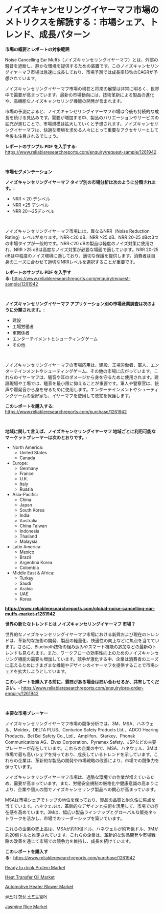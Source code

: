 <p><h1>ノイズキャンセリングイヤーマフ市場のメトリクスを解読する：市場シェア、トレンド、成長パターン</h1></p><p><strong>市場の概要とレポートの対象範囲</strong></p>
<p><p>Noise Cancelling Ear Muffs（ノイズキャンセリングイヤーマフ）とは、外部の騒音を遮断し、静かな環境を提供するための装置です。このノイズキャンセリングイヤーマフ市場は急速に成長しており、市場予測では成長率13％のCAGRが予想されています。</p><p>ノイズキャンセリングイヤーマフ市場の現在と将来の展望は非常に明るく、世界中で需要が高まっています。最新の市場動向には、技術革新による製品の進化や、高機能なノイズキャンセリング機能の開発が含まれます。</p><p>市場の予測によると、ノイズキャンセリングイヤーマフ市場は今後も持続的な成長を続ける見込みです。需要が増加する中、製品のバリエーションやサービスの拡充が進むことで、市場規模は拡大していくと予想されます。ノイズキャンセリングイヤーマフは、快適な環境を求める人々にとって重要なアクセサリーとして今後も注目されるでしょう。</p></p>
<p><strong>レポートのサンプル PDF を入手する:</strong> <a href="https://www.reliableresearchreports.com/enquiry/request-sample/1261942">https://www.reliableresearchreports.com/enquiry/request-sample/1261942</a></p>
<p>&nbsp;</p>
<p><strong>市場セグメンテーション</strong></p>
<p><strong>ノイズキャンセリングイヤーマフ タイプ別の市場分析は次のように分類されます。:</strong></p>
<p><ul><li>NRR < 20 デシベル</li><li>NRR >25 デシベル</li><li>NRR 20〜25デシベル</li></ul></p>
<p>&nbsp;</p>
<p><p>ノイズキャンセリングイヤーマフ市場には、異なるNRR（Noise Reduction Rating）レベルがあります。NRR＜20 dB、NRR >25 dB、NRR 20-25 dBの3つの市場タイプが一般的です。NRR＜20 dBの製品は軽度のノイズ対策に使用され、NRR >25 dBは高度なノイズ対策が必要な場面で適しています。NRR 20-25 dBは中程度のノイズ環境に適しており、適切な保護を提供します。消費者は自身のニーズに合わせて適切なNRRレベルを選択することが重要です。</p></p>
<p><strong>レポートのサンプル PDF を入手する:</strong>&nbsp;<a href="https://www.reliableresearchreports.com/enquiry/request-sample/1261942">https://www.reliableresearchreports.com/enquiry/request-sample/1261942</a></p>
<p>&nbsp;</p>
<p><strong> ノイズキャンセリングイヤーマフ アプリケーション別の市場産業調査は次のように分類されます。:</strong></p>
<p><ul><li>建設</li><li>工場労働者</li><li>軍関係者</li><li>エンターテイメントとシューティングゲーム</li><li>その他</li></ul></p>
<p>&nbsp;</p>
<p><p>ノイズキャンセリングイヤーマフの市場応用は、建設、工場労働者、軍人、エンターテインメントやシューティングゲーム、その他の市場に広がっています。これらのイヤーマフは、騒音や耳のダメージから身を守るために使用されます。建設現場や工場では、騒音を最小限に抑えることが重要です。軍人や警察官は、銃声や爆発音から身を守るために使用します。エンターテインメントやシューティングゲームの愛好家も、イヤーマフを使用して聴覚を保護します。</p></p>
<p><strong>このレポートを購入する:</strong>&nbsp; <a href="https://www.reliableresearchreports.com/purchase/1261942">https://www.reliableresearchreports.com/purchase/1261942</a></p>
<p>&nbsp;</p>
<p><strong>地域に関して言えば、ノイズキャンセリングイヤーマフ 地域ごとに利用可能なマーケットプレーヤーは次のとおりです。:</strong></p>
<p><ul>
    <li>
        North America:
        <ul>
            <li>United States</li>
            <li>Canada</li>
        </ul>
    </li>
    <li>
        Europe:
        <ul>
            <li>Germany</li>
            <li>France</li>
            <li>U.K.</li>
            <li>Italy</li>
            <li>Russia</li>
        </ul>
    </li>
    <li>
        Asia-Pacific:
        <ul>
            <li>China</li>
            <li>Japan</li>
            <li>South Korea</li>
            <li>India</li>
            <li>Australia</li>
            <li>China Taiwan</li>
            <li>Indonesia</li>
            <li>Thailand</li>
            <li>Malaysia</li>
        </ul>
    </li>
    <li>
        Latin America:
        <ul>
            <li>Mexico</li>
            <li>Brazil</li>
            <li>Argentina Korea</li>
            <li>Colombia</li>
        </ul>
    </li>
    <li>
        Middle East & Africa:
        <ul>
            <li>Turkey</li>
            <li>Saudi</li>
            <li>Arabia</li>
            <li>UAE</li>
            <li>Korea</li>
        </ul>
    </li>
    </ul></p>
<p><strong><a href="https://www.reliableresearchreports.com/global-noise-cancelling-ear-muffs-market-r1261942">https://www.reliableresearchreports.com/global-noise-cancelling-ear-muffs-market-r1261942</a></strong>&nbsp;</p>
<p><strong>世界の新たなトレンドとは ノイズキャンセリングイヤーマフ 市場？</strong></p>
<p><p>世界的なノイズキャンセリングイヤーマフ市場における新興および現在のトレンドは、革新的な技術の開発、製品の軽量化、快適性の向上などに焦点を当てています。さらに、Bluetooth技術の組み込みやスマート機能の追加などの最新のトレンドも見られます。また、ワークフローの効率性向上のためのノイズキャンセリング機能の需要も増加しています。競争が激化する中、企業は消費者のニーズに応えるためにさまざまな機能やデザインのイヤーマフを提供することで市場シェアを拡大しようとしています。</p></p>
<p><strong>このレポートを購入する前に、質問がある場合は問い合わせるか、共有してください。</strong>- <a href="https://www.reliableresearchreports.com/enquiry/pre-order-enquiry/1261942">https://www.reliableresearchreports.com/enquiry/pre-order-enquiry/1261942</a></p>
<p>&nbsp;</p>
<p><strong>主要な市場プレーヤー</strong></p>
<p><p>ノイズキャンセリングイヤーマフ市場の競争分析では、3M、MSA、ハネウェル、Moldex、DELTA PLUS、Centurion Safety Products Ltd.、ADCO Hearing Products、Bei Bei Safety Co., Ltd.、Amplifon、Starkey、Phonak Communications AG、Elvex Corporation、Pyramex Safety、JSPなどの主要プレーヤーが存在しています。これらの企業の中で、MSA、ハネウェル、3Mは市場で最も高いシェアを持っており、成長しているトレンドを示しています。これらの企業は、革新的な製品の開発や市場戦略の改善により、市場での競争力を保っています。</p><p>ノイズキャンセリングイヤーマフ市場は、過酷な環境での作業が増えているため、需要が高まっています。また、労働安全規制の厳格化や健康意識の高まりにより、企業や個人の間でノイズキャンセリング製品への関心が高まっています。</p><p>MSAは市場シェアでトップの地位を保っており、製品の品質と耐久性に焦点を当てています。ハネウェルは、革新的なデザインと技術を活用して、市場での存在感を高めています。3Mは、幅広い製品ラインナップとグローバルな販売ネットワークを活かし、市場でのリーダーシップを築いています。</p><p>これらの企業の売上高は、MSAが約10億ドル、ハネウェルが約15億ドル、3Mが約20億ドルと推定されています。これらの企業は、革新的な製品開発や市場戦略の改善を通じて市場での競争力を維持し、成長を続けています。</p></p>
<p><strong>このレポートを購入する:</strong>&nbsp;&nbsp;<a href="https://www.reliableresearchreports.com/purchase/1261942">https://www.reliableresearchreports.com/purchase/1261942</a></p>
<p><p><a href="https://github.com/dx0328/Market-Research-Report-List-2/blob/main/ready-to-drink-protein-market.md">Ready to drink Protein Market</a></p><p><a href="https://www.linkedin.com/pulse/heat-transfer-oil-market-comprehensive-report-its-share-amp-growth-e3oif?trackingId=wn8Ic%2FBYaraINiTMQtoOZQ%3D%3D">Heat Transfer Oil Market</a></p><p><a href="https://www.linkedin.com/pulse/automotive-heater-blower-market-research-report-reveals-latest-sscrf?trackingId=oFFXJ4EGzC6S5sK9r1aOvA%3D%3D">Automotive Heater Blower Market</a></p><p><a href="https://github.com/CorEmtymerich56566/Market-Research-Report-List-1/blob/main/178390417434.md">글쓰기 향상 소프트웨어</a></p><p><a href="https://github.com/Glendatilghmankmgz0rbhwpy/Market-Research-Report-List-1/blob/main/jasmine-rice-market.md">Jasmine Rice Market</a></p></p>